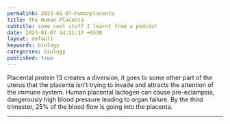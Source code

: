 ```yaml
---
permalink: 2023-01-07-humanplacenta
title: The Human Placenta 
subtitle: some cool stuff I learnt from a podcast
date: 2023-01-07 14:21:17 +0530
layout: default
keywords: biology
categories: biology
published: true
---
```


Placental protein 13 creates a diversion, it goes to some other part of the uterus that the placenta isn't trying to invade and attracts the attention of the immune system. Human placental lactogen can cause pre-eclampsia, dangerously high blood pressure leading to organ failure. By the third trimester, 25% of the blood flow is going into the placenta.

---
